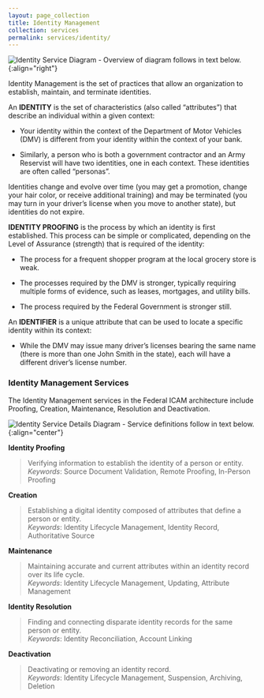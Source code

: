 ```yaml
---
layout: page_collection
title: Identity Management
collection: services
permalink: services/identity/
---
```

![Identity Service Diagram - Overview of diagram follows in text below.]({{site.baseurl}}/img/Identity.png){:align="right"}

Identity Management is the set of practices that allow an
organization to establish, maintain, and terminate identities.

An **IDENTITY** is the set of characteristics (also called
“attributes”) that describe an individual within a given
context:

* Your identity within the context of the Department of
Motor Vehicles (DMV) is different from your identity
within the context of your bank.

* Similarly, a person who is both a government
contractor and an Army Reservist will have two
identities, one in each context. These identities are
often called “personas”.

Identities change and evolve over time (you may get a
promotion, change your hair color, or receive additional
training) and may be terminated (you may turn in your
driver’s license when you move to another state), but
identities do not expire.

**IDENTITY PROOFING** is the process by which an identity is
first established. This process can be simple or complicated,
depending on the Level of Assurance (strength) that is
required of the identity:

* The process for a frequent shopper program at the
local grocery store is weak.

* The processes required by the DMV is stronger,
typically requiring multiple forms of evidence, such as
leases, mortgages, and utility bills.

* The process required by the Federal Government is
stronger still.

An **IDENTIFIER** is a unique attribute that can be used to
locate a specific identity within its context:

* While the DMV may issue many driver’s licenses bearing
the same name (there is more than one John Smith in
the state), each will have a different driver’s license
number.

### Identity Management Services
The Identity Management services in the Federal ICAM architecture include Proofing, Creation, Maintenance, Resolution and Deactivation.

![Identity Service Details Diagram - Service definitions follow in text below.]({{site.baseurl}}/img/identity_services_detailed.png){:align="center"}

**Identity Proofing**  

> Verifying information to establish the identity of a person or entity.  
_Keywords_: Source Document Validation, Remote Proofing, In-Person Proofing

**Creation**  

> Establishing a digital identity composed of attributes that define a person or entity.  
_Keywords_: Identity Lifecycle Management, Identity Record, Authoritative Source  

**Maintenance**  

> Maintaining accurate and current attributes within an identity record over its life cycle.  
_Keywords_: Identity Lifecycle Management, Updating, Attribute Management  

**Identity Resolution**  

> Finding and connecting disparate identity records for the same person or entity.  
_Keywords_: Identity Reconciliation, Account Linking  

**Deactivation**  

> Deactivating or removing an identity record.  
_Keywords_: Identity Lifecycle Management, Suspension, Archiving, Deletion

